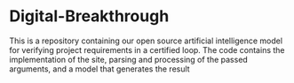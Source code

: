 # Digital-Breakthrough
This is a repository containing our open source artificial intelligence model for verifying project requirements in a certified loop. The code contains the implementation of the site, parsing and processing of the passed arguments, and a model that generates the result
